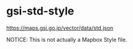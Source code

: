 # gsi-std-style
https://maps.gsi.go.jp/vector/data/std.json

NOTICE: This is not actually a Mapbox Style file.

